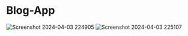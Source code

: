 # Blog-App

![Screenshot 2024-04-03 224905](https://github.com/roshanpandit65R/Blog-App/assets/130728435/59be3d4a-4acd-4f69-94c6-d956ceb6f8a7)
![Screenshot 2024-04-03 225107](https://github.com/roshanpandit65R/Blog-App/assets/130728435/edd0199a-a324-4bde-a73a-3bcec90acb6b)
